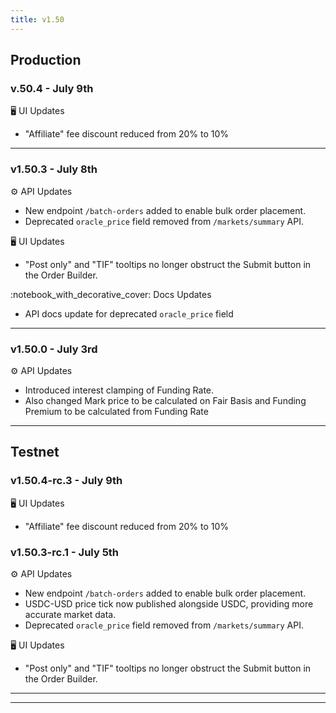 ```yaml
---
title: v1.50
---
```


## Production

### v.50.4 - July 9th

🖥️   UI Updates

* "Affiliate" fee discount reduced from 20% to 10%

***

### v1.50.3 - July 8th

⚙️ API Updates

* New endpoint `/batch-orders` added to enable bulk order placement.
* Deprecated `oracle_price` field removed from `/markets/summary` API.

🖥️   UI Updates

* "Post only" and "TIF" tooltips no longer obstruct the Submit button in the Order Builder.

:notebook\_with\_decorative\_cover: Docs Updates

* API docs update for deprecated `oracle_price` field

***

### v1.50.0 - July 3rd

⚙️ API Updates

* Introduced interest clamping of Funding Rate.
* Also changed Mark price to be calculated on Fair Basis and Funding Premium to be calculated from Funding Rate

***

## Testnet

### v1.50.4-rc.3 - July 9th

🖥️   UI Updates

* "Affiliate" fee discount reduced from 20% to 10%



### v1.50.3-rc.1 - July 5th

⚙️ API Updates

* New endpoint `/batch-orders` added to enable bulk order placement.
* USDC-USD price tick now published alongside USDC, providing more accurate market data.
* Deprecated `oracle_price` field removed from `/markets/summary` API.

🖥️   UI Updates

* "Post only" and "TIF" tooltips no longer obstruct the Submit button in the Order Builder.

***



***

